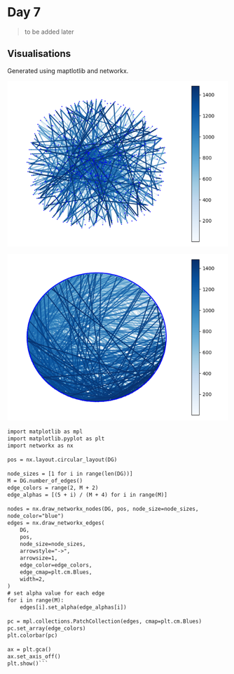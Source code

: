 # Day 7

> to be added later

## Visualisations

Generated using maptlotlib and networkx.

![Circularplot](myplot2.png)

![Plot](myplot.png)

```
import matplotlib as mpl
import matplotlib.pyplot as plt
import networkx as nx

pos = nx.layout.circular_layout(DG)

node_sizes = [1 for i in range(len(DG))]
M = DG.number_of_edges()
edge_colors = range(2, M + 2)
edge_alphas = [(5 + i) / (M + 4) for i in range(M)]

nodes = nx.draw_networkx_nodes(DG, pos, node_size=node_sizes, node_color="blue")
edges = nx.draw_networkx_edges(
    DG,
    pos,
    node_size=node_sizes,
    arrowstyle="->",
    arrowsize=1,
    edge_color=edge_colors,
    edge_cmap=plt.cm.Blues,
    width=2,
)
# set alpha value for each edge
for i in range(M):
    edges[i].set_alpha(edge_alphas[i])

pc = mpl.collections.PatchCollection(edges, cmap=plt.cm.Blues)
pc.set_array(edge_colors)
plt.colorbar(pc)

ax = plt.gca()
ax.set_axis_off()
plt.show()```
